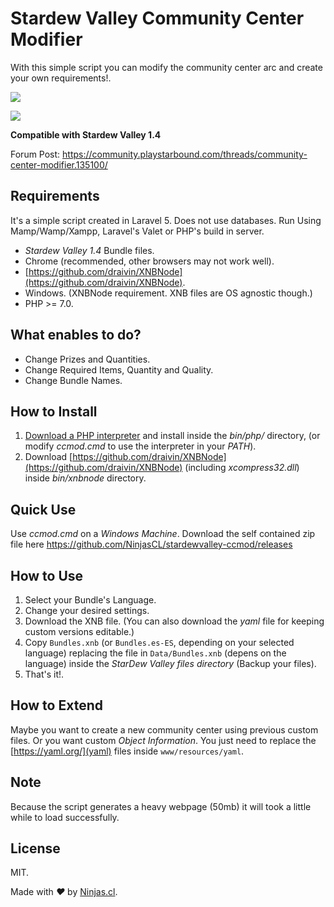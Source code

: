 # Stardew Valley Community Center Modifier

With this simple script you can modify the community center arc and
create your own requirements!.

![](https://user-images.githubusercontent.com/292738/27853965-e2071552-6132-11e7-99c6-3ef0eec9946d.png)

![](https://user-images.githubusercontent.com/292738/27927274-3dea9674-6259-11e7-9ada-4e5656c2968c.png)

**Compatible with Stardew Valley 1.4**

Forum Post: https://community.playstarbound.com/threads/community-center-modifier.135100/

## Requirements

It's a simple script created in Laravel 5. Does not use databases. Run Using Mamp/Wamp/Xampp, Laravel's Valet or PHP's build in server.

- _Stardew Valley 1.4_ Bundle files.
- Chrome (recommended, other browsers may not work well).
- [https://github.com/draivin/XNBNode](https://github.com/draivin/XNBNode).
- Windows. (XNBNode requirement. XNB files are OS agnostic though.)
- PHP >= 7.0.

## What enables to do?

- Change Prizes and Quantities.
- Change Required Items, Quantity and Quality.
- Change Bundle Names.

## How to Install

1. [Download a PHP interpreter](https://www.php.net/downloads) and install inside the _bin/php/_ directory, (or modify _ccmod.cmd_ to use the interpreter in your _PATH_).
2. Download [https://github.com/draivin/XNBNode](https://github.com/draivin/XNBNode) (including _xcompress32.dll_) inside _bin/xnbnode_ directory.

## Quick Use

Use _ccmod.cmd_ on a _Windows Machine_.
Download the self contained zip file here
https://github.com/NinjasCL/stardewvalley-ccmod/releases

## How to Use

1. Select your Bundle's Language.
2. Change your desired settings.
3. Download the XNB file. (You can also download the _yaml_ file for keeping custom versions editable.)
4. Copy `Bundles.xnb` (or `Bundles.es-ES`, depending on your selected language) replacing the file in `Data/Bundles.xnb` (depens on the language) inside the _StarDew Valley files directory_ (Backup your files).
5. That's it!.

## How to Extend

Maybe you want to create a new community center using previous custom files. Or you want custom _Object Information_. You just need to replace the [https://yaml.org/](yaml) files inside `www/resources/yaml`.

## Note

Because the script generates a heavy webpage (50mb) it will took a little while
to load successfully.

## License

MIT.

Made with <i class="fa fa-heart">&#9829;</i> by <a href="http://ninjas.cl" target="_blank">Ninjas.cl</a>.
